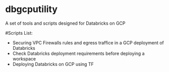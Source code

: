 # dbgcputility
A set of tools and scripts designed for Databricks on GCP


#Scripts List:

- Securing VPC Firewalls rules and egress traffice in a GCP deployment of Databricks
- Check Databricks deployment requirements before deploying a workspace
- Deploying Databricks on GCP using TF
